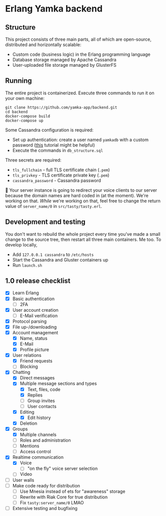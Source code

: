# Erlang Yamka backend

## Structure
This project consists of three main parts, all of which are open-source, distributed and horizontally scalable:
  - Custom code (business logic) in the Erlang programming language
  - Database storage managed by Apache Cassandra
  - User-uploaded file storage managed by GlusterFS

## Running
The entire project is containerized. Execute three commands to run it on your own machine:
```
git clone https://github.com/yamka-app/backend.git
cd backend
docker-compose build
docker-compose up
```

Some Cassandra configuration is required:
  - Set up authentication: create a user named `yamkadb` with a custom password ([this](https://docs.datastax.com/en/cassandra-oss/3.0/cassandra/configuration/secureConfigNativeAuth.html) tutorial might be helpful)
  - Execute the commands in `db_structure.sql`

Three secrets are required:
  - `tls_fullchain` - full TLS certificate chain (`.pem`)
  - `tls_privkey` - TLS certificate private key (`.pem`)
  - `cassandra_password` - Cassandra password

:construction: Your server instance is going to redirect your voice clients to our server because the domain names are hard coded in (at the moment). We're working on that. _While_ we're working on that, feel free to change the return value of `server_name/0` in `src/tasty/tasty.erl`.

## Development and testing
You don't want to rebuild the whole project every time you've made a small change to the source tree, then restart all three main containers. Me too. To develop locally,
  - Add `127.0.0.1 cassandra` to `/etc/hosts`
  - Start the Cassandra and Gluster containers up
  - Run `launch.sh`

## 1.0 release checklist
  - [x] Learn Erlang
  - [x] Basic authentication
    - [ ] 2FA
  - [x] User account creation
    - [ ] E-Mail verification
  - [x] Protocol parsing
  - [x] File up-/downloading
  - [x] Account management
    - [x] Name, status
    - [x] E-Mail
    - [x] Profile picture
  - [x] User relations
    - [x] Friend requests
    - [ ] Blocking
  - [x] Chatting
    - [x] Direct messages
    - [x] Multiple message sections and types
      - [x] Text, files, code
      - [x] Replies
      - [ ] Group invites
      - [ ] User contacts
    - [x] Editing
      - [x] Edit history
    - [x] Deletion
  - [x] Groups
    - [x] Multiple channels
    - [ ] Roles and administration
    - [ ] Mentions
    - [ ] Access control
  - [x] Realtime communication
    - [x] Voice
      - [ ] "on the fly" voice server selection
    - [ ] Video
  - [ ] User walls
  - [ ] Make code ready for distribution
    - [ ] Use Mnesia instead of ets for "awareness" storage
    - [ ] Rewrite with Riak Core for true distribution
    - [ ] Fix `tasty:server_name/0` LMAO
  - [ ] Extensive testing and bugfixing